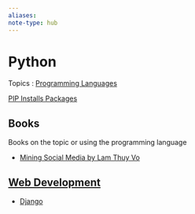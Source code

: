 ```yaml
---
aliases:
note-type: hub
---
```


# Python

Topics : [Programming Languages](Programming%20Languages.md)

[PIP Installs Packages](3-permanent-notes-🧲/PIP.md)

## Books

Books on the topic or using the programming language

- [Mining Social Media by Lam Thuy Vo](Readwise/Mining%20Social%20Media.md)

## [Web Development](Web%20Development.md)

- [Django](Django.md)
